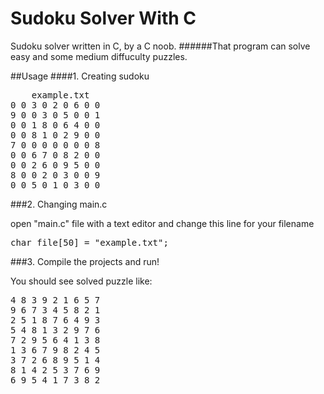 # Sudoku Solver With C
Sudoku solver written in C, by a C noob.
######That program can solve easy and some medium diffuculty puzzles.

##Usage
####1. Creating sudoku

<pre>
    example.txt
0 0 3 0 2 0 6 0 0
9 0 0 3 0 5 0 0 1
0 0 1 8 0 6 4 0 0
0 0 8 1 0 2 9 0 0
7 0 0 0 0 0 0 0 8
0 0 6 7 0 8 2 0 0
0 0 2 6 0 9 5 0 0
8 0 0 2 0 3 0 0 9
0 0 5 0 1 0 3 0 0
</pre>
###2. Changing main.c

open "main.c" file with a text editor and change this line for your filename
<pre>char file[50] = "example.txt";</pre>

###3. Compile the projects and run!

You should see solved puzzle like:

<pre>
4 8 3 9 2 1 6 5 7 
9 6 7 3 4 5 8 2 1 
2 5 1 8 7 6 4 9 3 
5 4 8 1 3 2 9 7 6 
7 2 9 5 6 4 1 3 8 
1 3 6 7 9 8 2 4 5 
3 7 2 6 8 9 5 1 4 
8 1 4 2 5 3 7 6 9 
6 9 5 4 1 7 3 8 2 
</pre>

